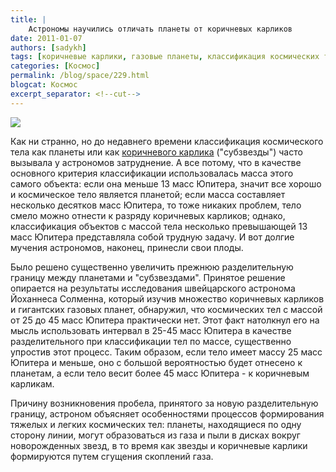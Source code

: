 ```yaml
---
title: |
    Астрономы научились отличать планеты от коричневых карликов
date: 2011-01-07
authors: [sadykh]
tags: [коричневые карлики, газовые планеты, классификация космических тел, юпитер, масса]
categories: [Космос]
permalink: /blog/space/229.html
blogcat: Космос
excerpt_separator: <!--cut-->
---
```



![](http://itw66.ru/uploads/images/00/00/05/2011/01/07/ab4263.jpg)


Как ни странно, но до недавнего времени классификация космического тела как планеты или как [коричневого карлика](http://ru.wikipedia.org/wiki/%D0%9A%D0%BE%D1%80%D0%B8%D1%87%D0%BD%D0%B5%D0%B2%D1%8B%D0%B9_%D0%BA%D0%B0%D1%80%D0%BB%D0%B8%D0%BA) ("субзвезды") часто вызывала у астрономов затруднение. А все потому, что в качестве основного критерия классификации использовалась масса этого самого объекта: если она меньше 13 масс Юпитера, значит все хорошо и космическое тело является планетой; если масса составляет несколько десятков масс Юпитера, то тоже никаких проблем, тело смело можно отнести к разряду коричневых карликов; однако, классификация объектов с массой тела несколько превышающей 13 масс Юпитера представляла собой трудную задачу. И вот долгие мучения астрономов, наконец, принесли свои плоды.  


<!--cut-->


Было решено существенно увеличить прежнюю разделительную границу между планетами и "субзвездами". Принятое решение опирается на результаты исследования швейцарского астронома Йоханнеса Солменна, который изучив множество коричневых карликов и гигантских газовых планет, обнаружил, что космических тел с массой от 25 до 45 масс Юпитера практически нет. Этот факт натолкнул его на мысль использовать интервал в 25-45 масс Юпитера в качестве разделительного при классификации тел по массе, существенно упростив этот процесс. Таким образом, если тело имеет массу 25 масс Юпитера и меньше, оно с большой вероятностью будет отнесено к планетам, а если тело весит более 45 масс Юпитера - к коричневым карликам. 

Причину возникновения пробела, принятого за новую разделительную границу, астроном объясняет особенностями процессов формирования тяжелых и легких космических тел: планеты, находящиеся по одну сторону линии, могут образоваться из газа и пыли в дисках вокруг новорожденных звезд, в то время как звезды и коричневые карлики формируются путем сгущения скоплений газа.
